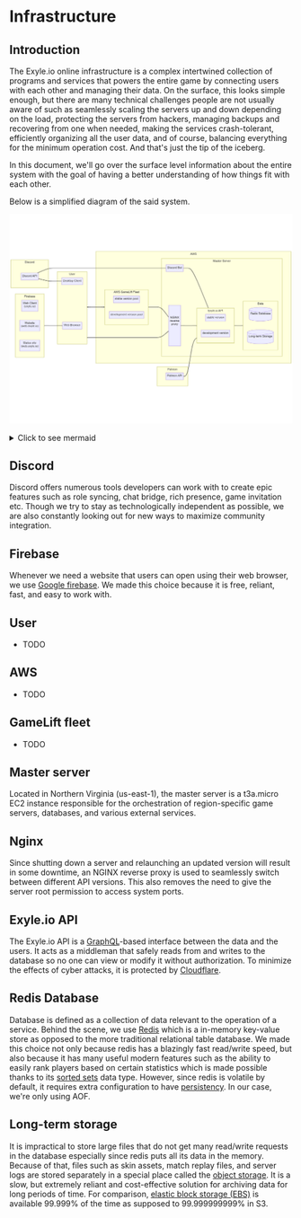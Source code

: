 # Infrastructure

## Introduction

The Exyle.io online infrastructure is a complex intertwined
collection of programs and services that powers the entire
game by connecting users with each other and managing their data.
On the surface, this looks simple enough, but there are many technical
challenges people are not usually aware of such as seamlessly scaling
the servers up and down depending on the load, protecting the servers
from hackers, managing backups and recovering from one when needed,
making the services crash-tolerant, efficiently organizing all the user
data, and of course, balancing everything for the minimum operation cost.
And that's just the tip of the iceberg.

In this document, we'll go over the surface level information about
the entire system with the goal of having a better understanding of how
things fit with each other.

Below is a simplified diagram of the said system.

![infrastructure plan](../../img/infrastructure.png)

<details>
<summary>Click to see mermaid</summary>

Nah, [this mermaid](https://mermaid-js.github.io) LMAO.

```
flowchart LR
    subgraph firebase[Firebase]
        direction LR
        web-client["Web Client\n(exyle.io)"]
        website["Website\n(web.exyle.io)"]
        status-site["Status site\n(web.exyle.io)"]
    end
    firebase --- browser

    subgraph discord[Discord]
        discord-api[Discord API]
    end
    discord-api --- desktop-client
    discord-api --- discord-bot
    discord-bot --- exyleio-api

    subgraph patreon[Patreon]
        patreon-api[Patreon API]
    end
    patreon-api --- exyleio-api

    subgraph user[User]
        browser[Web Browser]
        desktop-client[Desktop Client]
    end
    user --- nginx-proxy
    user --- aws-gamelift-fleet

    subgraph aws[AWS]
        classDef aws_padding fill:none,stroke:none
        subgraph aws_padding [ ]
            subgraph aws-gamelift-fleet[AWS GameLift Fleet]
                direction LR
                region-servers-stable[stable version pool]
                region-servers-dev[development version pool]
            end
            aws-gamelift-fleet --- nginx-proxy

            subgraph master-server[Master Server]
                discord-bot[Discord Bot]
                nginx-proxy[ \n\n\n NGINX \n reverse \n proxy \n\n\n\n]

                subgraph exyleio-api[Exyle.io API]
                    direction LR
                    api-stable[stable version]
                    api-dev[development version]
                end

                subgraph data[Data]
                    direction LR
                    redis-db[(Redis Database)]
                    long-term-storage[(Long-term Storage)]
                end
            end
            nginx-proxy --- exyleio-api
            exyleio-api --- data
        end
        class aws_padding aws_padding
    end
```

</details>

## Discord

Discord offers numerous tools developers can work with to create epic
features such as role syncing, chat bridge, rich presence, game
invitation etc. Though we try to stay as technologically independent
as possible, we are also constantly looking out for new ways to
maximize community integration.

## Firebase

Whenever we need a website that users can open using their web browser,
we use [Google firebase](https://firebase.google.com). We made this
choice because it is free, reliant, fast, and easy to work with.

## User

- TODO

## AWS

- TODO

## GameLift fleet

- TODO

## Master server

Located in Northern Virginia (us-east-1), the master server is
a t3a.micro EC2 instance responsible for the orchestration of
region-specific game servers, databases, and various external
services.

## Nginx

Since shutting down a server and relaunching an updated version
will result in some downtime, an NGINX reverse proxy is used to
seamlessly switch between different API versions. This also
removes the need to give the server root permission to access
system ports.

## Exyle.io API

The Exyle.io API is a [GraphQL](https://graphql.org)-based interface
between the data and the users. It acts as a middleman that safely
reads from and writes to the database so no one can view or modify
it without authorization. To minimize the effects of cyber attacks,
it is protected by [Cloudflare](https://www.cloudflare.com).

## Redis Database

Database is defined as a collection of data relevant to the operation of
a service. Behind the scene, we use [Redis](https://redis.com) which is a
in-memory key-value store as opposed to the more traditional relational
table database. We made this choice not only because redis has a blazingly
fast read/write speed, but also because it has many useful modern features
such as the ability to easily rank players based on certain statistics which
is made possible thanks to its
[sorted sets](https://redis.io/docs/data-types/sorted-sets) data type.
However, since redis is volatile by default, it requires extra configuration
to have [persistency](https://redis.io/docs/manual/persistence).
In our case, we're only using AOF.

## Long-term storage

It is impractical to store large files that do not get many read/write requests
in the database especially since redis puts all its data in the memory. Because
of that, files such as skin assets, match replay files, and server logs are
stored separately in a special place called the
[object storage](https://aws.amazon.com/s3). It is a slow, but extremely reliant
and cost-effective solution for archiving data for long periods of time. For
comparison, [elastic block storage (EBS)](https://aws.amazon.com/ebs) is
available 99.999% of the time as supposed to 99.999999999% in S3.
